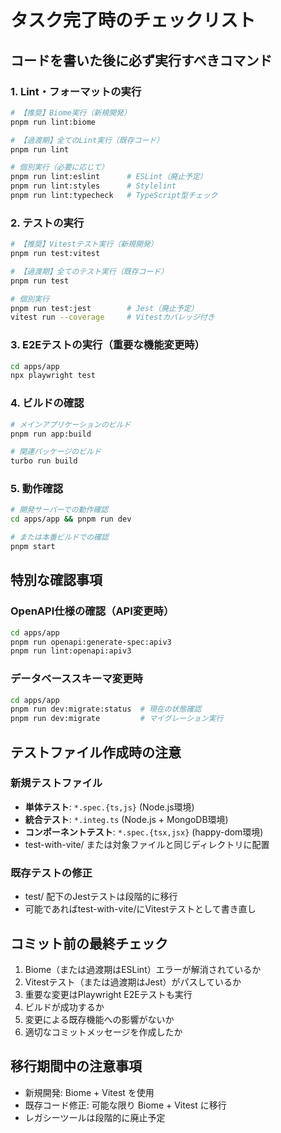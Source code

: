 # タスク完了時のチェックリスト

## コードを書いた後に必ず実行すべきコマンド

### 1. Lint・フォーマットの実行
```bash
# 【推奨】Biome実行（新規開発）
pnpm run lint:biome

# 【過渡期】全てのLint実行（既存コード）
pnpm run lint

# 個別実行（必要に応じて）
pnpm run lint:eslint      # ESLint（廃止予定）
pnpm run lint:styles      # Stylelint
pnpm run lint:typecheck   # TypeScript型チェック
```

### 2. テストの実行
```bash
# 【推奨】Vitestテスト実行（新規開発）
pnpm run test:vitest

# 【過渡期】全てのテスト実行（既存コード）
pnpm run test

# 個別実行
pnpm run test:jest        # Jest（廃止予定）
vitest run --coverage     # Vitestカバレッジ付き
```

### 3. E2Eテストの実行（重要な機能変更時）
```bash
cd apps/app
npx playwright test
```

### 4. ビルドの確認
```bash
# メインアプリケーションのビルド
pnpm run app:build

# 関連パッケージのビルド
turbo run build
```

### 5. 動作確認
```bash
# 開発サーバーでの動作確認
cd apps/app && pnpm run dev

# または本番ビルドでの確認
pnpm start
```

## 特別な確認事項

### OpenAPI仕様の確認（API変更時）
```bash
cd apps/app
pnpm run openapi:generate-spec:apiv3
pnpm run lint:openapi:apiv3
```

### データベーススキーマ変更時
```bash
cd apps/app
pnpm run dev:migrate:status  # 現在の状態確認
pnpm run dev:migrate         # マイグレーション実行
```

## テストファイル作成時の注意

### 新規テストファイル
- **単体テスト**: `*.spec.{ts,js}` (Node.js環境)
- **統合テスト**: `*.integ.ts` (Node.js + MongoDB環境)  
- **コンポーネントテスト**: `*.spec.{tsx,jsx}` (happy-dom環境)
- test-with-vite/ または対象ファイルと同じディレクトリに配置

### 既存テストの修正
- test/ 配下のJestテストは段階的に移行
- 可能であればtest-with-vite/にVitestテストとして書き直し

## コミット前の最終チェック
1. Biome（または過渡期はESLint）エラーが解消されているか
2. Vitestテスト（または過渡期はJest）がパスしているか
3. 重要な変更はPlaywright E2Eテストも実行
4. ビルドが成功するか
5. 変更による既存機能への影響がないか
6. 適切なコミットメッセージを作成したか

## 移行期間中の注意事項
- 新規開発: Biome + Vitest を使用
- 既存コード修正: 可能な限り Biome + Vitest に移行
- レガシーツールは段階的に廃止予定
